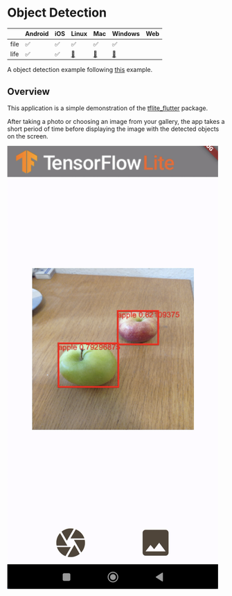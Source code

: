 # Object Detection

|      | Android | iOS | Linux | Mac | Windows | Web |
|------|---------|-----|-------|-----|---------|-----|
| file | ✅       | ✅   | ✅   | ✅   |   ✅     |     |
| life | ✅       | ✅   |   [🚧](https://github.com/flutter/flutter/issues/41710)    | [🚧](https://github.com/flutter/flutter/issues/41708)   |   [🚧](https://github.com/flutter/flutter/issues/41709)     |     |

A object detection example following [this](https://www.tensorflow.org/lite/examples/object_detection/overview) example.

## Overview

This application is a simple demonstration of the [tflite_flutter](https://pub.dev/packages/tflite_flutter) package.

After taking a photo or choosing an image from your gallery, the app takes a short period of time before displaying the image with the detected objects on the screen.

![Example usage](screenshot.png)